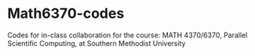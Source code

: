# Math6370-codes
Codes for in-class collaboration for the course: MATH 4370/6370, Parallel Scientific Computing, at Southern Methodist University
